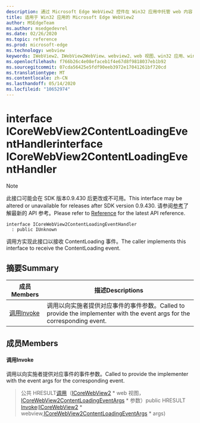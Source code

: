 ```yaml
---
description: 通过 Microsoft Edge WebView2 控件在 Win32 应用中托管 web 内容
title: 适用于 Win32 应用的 Microsoft Edge WebView2
author: MSEdgeTeam
ms.author: msedgedevrel
ms.date: 02/26/2020
ms.topic: reference
ms.prod: microsoft-edge
ms.technology: webview
keywords: IWebView2、IWebView2WebView、webview2、web 视图、win32 应用、win32、edge、ICoreWebView2、ICoreWebView2Host、浏览器控件、边缘 html
ms.openlocfilehash: f766b26c4e08efaceb1f4e67d8f9818037eb1b92
ms.sourcegitcommit: 07cda56425e5fdf90eeb3972e17041261bf720cd
ms.translationtype: MT
ms.contentlocale: zh-CN
ms.lasthandoff: 05/14/2020
ms.locfileid: "10652974"
---
```

# <span data-ttu-id="70ca2-104">interface ICoreWebView2ContentLoadingEventHandler</span><span class="sxs-lookup"><span data-stu-id="70ca2-104">interface ICoreWebView2ContentLoadingEventHandler</span></span> 

> [!NOTE]
> <span data-ttu-id="70ca2-105">此接口可能会在 SDK 版本0.9.430 后更改或不可用。</span><span class="sxs-lookup"><span data-stu-id="70ca2-105">This interface may be altered or unavailable for releases after SDK version 0.9.430.</span></span> <span data-ttu-id="70ca2-106">请参阅[参考](../../../webview2-api-reference.md)了解最新的 API 参考。</span><span class="sxs-lookup"><span data-stu-id="70ca2-106">Please refer to [Reference](../../../webview2-api-reference.md) for the latest API reference.</span></span>

```
interface ICoreWebView2ContentLoadingEventHandler
  : public IUnknown
```

<span data-ttu-id="70ca2-107">调用方实现此接口以接收 ContentLoading 事件。</span><span class="sxs-lookup"><span data-stu-id="70ca2-107">The caller implements this interface to receive the ContentLoading event.</span></span>

## <span data-ttu-id="70ca2-108">摘要</span><span class="sxs-lookup"><span data-stu-id="70ca2-108">Summary</span></span>

 <span data-ttu-id="70ca2-109">成员</span><span class="sxs-lookup"><span data-stu-id="70ca2-109">Members</span></span>                        | <span data-ttu-id="70ca2-110">描述</span><span class="sxs-lookup"><span data-stu-id="70ca2-110">Descriptions</span></span>
--------------------------------|---------------------------------------------
[<span data-ttu-id="70ca2-111">调用</span><span class="sxs-lookup"><span data-stu-id="70ca2-111">Invoke</span></span>](#invoke) | <span data-ttu-id="70ca2-112">调用以向实施者提供对应事件的事件参数。</span><span class="sxs-lookup"><span data-stu-id="70ca2-112">Called to provide the implementer with the event args for the corresponding event.</span></span>

## <span data-ttu-id="70ca2-113">成员</span><span class="sxs-lookup"><span data-stu-id="70ca2-113">Members</span></span>

#### <span data-ttu-id="70ca2-114">调用</span><span class="sxs-lookup"><span data-stu-id="70ca2-114">Invoke</span></span> 

<span data-ttu-id="70ca2-115">调用以向实施者提供对应事件的事件参数。</span><span class="sxs-lookup"><span data-stu-id="70ca2-115">Called to provide the implementer with the event args for the corresponding event.</span></span>

> <span data-ttu-id="70ca2-116">公共 HRESULT[调用](#invoke)（[ICoreWebView2](ICoreWebView2.md) \* web 视图，[ICoreWebView2ContentLoadingEventArgs](ICoreWebView2ContentLoadingEventArgs.md) \* 参数）</span><span class="sxs-lookup"><span data-stu-id="70ca2-116">public HRESULT [Invoke](#invoke)([ICoreWebView2](ICoreWebView2.md) \* webview,[ICoreWebView2ContentLoadingEventArgs](ICoreWebView2ContentLoadingEventArgs.md) \* args)</span></span>

